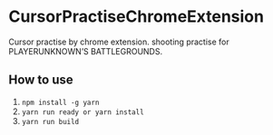 <!--
 * @Author: HuYanan
 * @Date: 2022-08-17 13:51:19
 * @LastEditTime: 2022-08-17 14:13:46
 * @LastEditors: HuYanan
 * @Description: 
 * @Version: 0.0.1
 * @FilePath: /CursorPractiseChromeExtension/README.md
 * @Contributors: [HuYanan, other]
-->
# CursorPractiseChromeExtension

Cursor practise by chrome extension. shooting practise for PLAYERUNKNOWN’S BATTLEGROUNDS. 

## How to use

1. `npm install -g yarn`
2. `yarn run ready or yarn install`
3. `yarn run build`